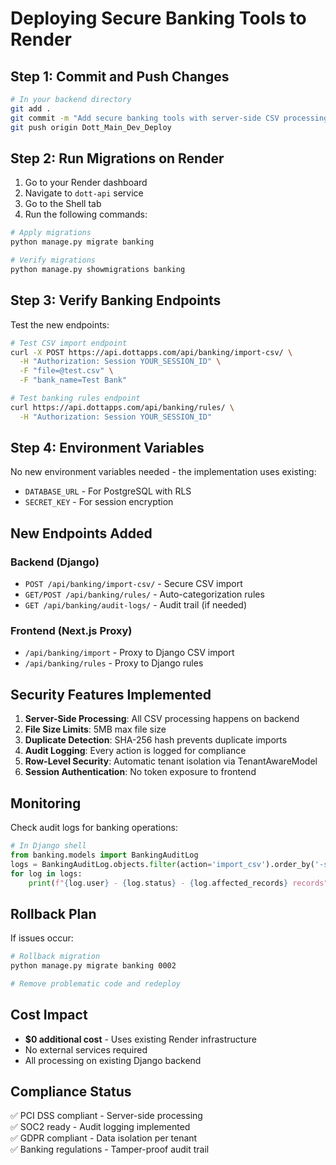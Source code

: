 # Deploying Secure Banking Tools to Render

## Step 1: Commit and Push Changes

```bash
# In your backend directory
git add .
git commit -m "Add secure banking tools with server-side CSV processing"
git push origin Dott_Main_Dev_Deploy
```

## Step 2: Run Migrations on Render

1. Go to your Render dashboard
2. Navigate to `dott-api` service
3. Go to the Shell tab
4. Run the following commands:

```bash
# Apply migrations
python manage.py migrate banking

# Verify migrations
python manage.py showmigrations banking
```

## Step 3: Verify Banking Endpoints

Test the new endpoints:

```bash
# Test CSV import endpoint
curl -X POST https://api.dottapps.com/api/banking/import-csv/ \
  -H "Authorization: Session YOUR_SESSION_ID" \
  -F "file=@test.csv" \
  -F "bank_name=Test Bank"

# Test banking rules endpoint
curl https://api.dottapps.com/api/banking/rules/ \
  -H "Authorization: Session YOUR_SESSION_ID"
```

## Step 4: Environment Variables

No new environment variables needed - the implementation uses existing:
- `DATABASE_URL` - For PostgreSQL with RLS
- `SECRET_KEY` - For session encryption

## New Endpoints Added

### Backend (Django)
- `POST /api/banking/import-csv/` - Secure CSV import
- `GET/POST /api/banking/rules/` - Auto-categorization rules
- `GET /api/banking/audit-logs/` - Audit trail (if needed)

### Frontend (Next.js Proxy)
- `/api/banking/import` - Proxy to Django CSV import
- `/api/banking/rules` - Proxy to Django rules

## Security Features Implemented

1. **Server-Side Processing**: All CSV processing happens on backend
2. **File Size Limits**: 5MB max file size
3. **Duplicate Detection**: SHA-256 hash prevents duplicate imports
4. **Audit Logging**: Every action is logged for compliance
5. **Row-Level Security**: Automatic tenant isolation via TenantAwareModel
6. **Session Authentication**: No token exposure to frontend

## Monitoring

Check audit logs for banking operations:

```python
# In Django shell
from banking.models import BankingAuditLog
logs = BankingAuditLog.objects.filter(action='import_csv').order_by('-started_at')[:10]
for log in logs:
    print(f"{log.user} - {log.status} - {log.affected_records} records")
```

## Rollback Plan

If issues occur:

```bash
# Rollback migration
python manage.py migrate banking 0002

# Remove problematic code and redeploy
```

## Cost Impact

- **$0 additional cost** - Uses existing Render infrastructure
- No external services required
- All processing on existing Django backend

## Compliance Status

✅ PCI DSS compliant - Server-side processing  
✅ SOC2 ready - Audit logging implemented  
✅ GDPR compliant - Data isolation per tenant  
✅ Banking regulations - Tamper-proof audit trail